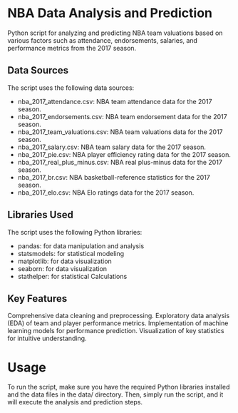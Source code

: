 # NBA Data Analysis and Prediction 
Python script for analyzing and predicting NBA team valuations based on various factors such as attendance, endorsements, salaries, and performance metrics from the 2017 season.

## Data Sources
The script uses the following data sources:

- nba_2017_attendance.csv: NBA team attendance data for the 2017 season.
- nba_2017_endorsements.csv: NBA team endorsement data for the 2017 season.
- nba_2017_team_valuations.csv: NBA team valuations data for the 2017 season.
- nba_2017_salary.csv: NBA team salary data for the 2017 season.
- nba_2017_pie.csv: NBA player efficiency rating data for the 2017 season.
- nba_2017_real_plus_minus.csv: NBA real plus-minus data for the 2017 season.
- nba_2017_br.csv: NBA basketball-reference statistics for the 2017 season.
- nba_2017_elo.csv: NBA Elo ratings data for the 2017 season.

## Libraries Used
The script uses the following Python libraries:

- pandas: for data manipulation and analysis
- statsmodels: for statistical modeling
- matplotlib: for data visualization
- seaborn: for data visualization
- stathelper: for statistical Calculations
  
## Key Features

Comprehensive data cleaning and preprocessing.
Exploratory data analysis (EDA) of team and player performance metrics.
Implementation of machine learning models for performance prediction.
Visualization of key statistics for intuitive understanding.
# Usage
To run the script, make sure you have the required Python libraries installed and the data files in the data/ directory. Then, simply run the script, and it will execute the analysis and prediction steps.

